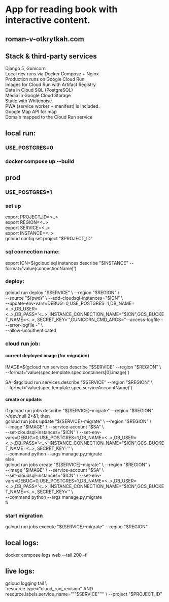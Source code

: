 # App for reading book with interactive content.
## roman-v-otkrytkah.com

## Stack & third-party services
Django 5, Gunicorn  
Local dev runs via Docker Compose + Nginx  
Production runs on Google Cloud Run.  
Images for Cloud Run with Artifact Registry  
Data in Cloud SQL (PostgreSQL)  
Media in Google Cloud Storage  
Static with Whitenoise.  
PWA (service worker + manifest) is included.  
Google Map API for map  
Domain mapped to the Cloud Run service  

## local run:
### USE_POSTGRES=0
### docker compose up --build

## prod
### USE_POSTGRES=1

### set up
export PROJECT_ID=<..>  
export REGION=<..>  
export SERVICE=<..>  
export INSTANCE=<..>  
gcloud config set project "$PROJECT_ID"

### sql connection name:
export ICN=$(gcloud sql instances describe "$INSTANCE" --format='value(connectionName)')


### deploy:
gcloud run deploy "$SERVICE" \  
  --region "$REGION" \  
  --source "$(pwd)" \  
  --add-cloudsql-instances="$ICN" \  
  --update-env-vars=DEBUG=0,USE_POSTGRES=1,DB_NAME=<..>,DB_USER=<..>,DB_PASS='<..>',INSTANCE_CONNECTION_NAME="$ICN",GCS_BUCKET_NAME=<..>,  SECRET_KEY='<secret>',GUNICORN_CMD_ARGS="--access-logfile - --error-logfile -" \  
  --allow-unauthenticated  


### cloud run job:

#### current deployed image (for migration)
IMAGE=$(gcloud run services describe "$SERVICE" --region "$REGION" \  
  --format='value(spec.template.spec.containers[0].image)')  

SA=$(gcloud run services describe "$SERVICE" --region "$REGION" \  
  --format='value(spec.template.spec.serviceAccountName)')  

#### create or update:
if gcloud run jobs describe "${SERVICE}-migrate" --region "$REGION" >/dev/null 2>&1; then  
  gcloud run jobs update "${SERVICE}-migrate" \  
    --region "$REGION" \  
    --image "$IMAGE" \  
    --service-account "$SA" \  
    --set-cloudsql-instances="$ICN" \  
    --set-env-vars=DEBUG=0,USE_POSTGRES=1,DB_NAME=<..>,DB_USER=<..>,DB_PASS='<..>',INSTANCE_CONNECTION_NAME="$ICN",GCS_BUCKET_NAME=<..>,  SECRET_KEY='<secret>' \  
    --command python --args manage.py,migrate  
else  
  gcloud run jobs create "${SERVICE}-migrate" \  
    --region "$REGION" \  
    --image "$IMAGE" \  
    --service-account "$SA" \  
    --set-cloudsql-instances="$ICN" \  
    --set-env-vars=DEBUG=0,USE_POSTGRES=1,DB_NAME=<..>,DB_USER=<..>,DB_PASS='<..>',INSTANCE_CONNECTION_NAME="$ICN",GCS_BUCKET_NAME=<..>,  SECRET_KEY='<secret>' \  
    --command python --args manage.py,migrate  
fi  

### start migration
gcloud run jobs execute "${SERVICE}-migrate" --region "$REGION"


## local logs:
docker compose logs web --tail 200 -f

## live logs:
gcloud logging tail \  
 'resource.type="cloud_run_revision" AND resource.labels.service_name="'"$SERVICE"'"' \  
 --project "$PROJECT_ID"  
